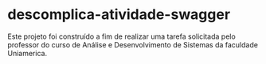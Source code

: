 # descomplica-atividade-swagger
Este projeto foi construído a fim de realizar uma tarefa solicitada pelo professor do curso de Análise e Desenvolvimento de Sistemas da faculdade Uniamerica.
